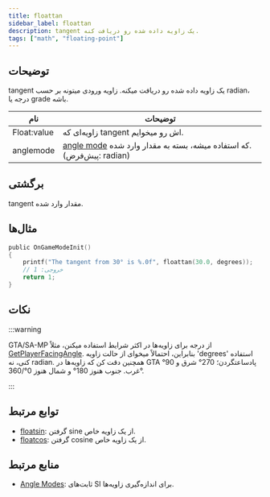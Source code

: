 ```yaml
---
title: floattan
sidebar_label: floattan
description: tangent یک زاویه داده شده رو دریافت کنه.
tags: ["math", "floating-point"]
---
```


<LowercaseNote />

## توضیحات

tangent یک زاویه داده شده رو دریافت میکنه. زاویه ورودی میتونه بر حسب radian، درجه یا grade باشه.

| نام        | توضیحات                                                                                         |
| ----------- | --------------------------------------------------------------------------------------------------- |
| Float:value | زاویه‌ای که tangent اش رو میخوایم.                                                            |
| anglemode   | [angle mode](../resources/anglemodes) که استفاده میشه، بسته به مقدار وارد شده. (پیش‌فرض: radian) |

## برگشتی

tangent مقدار وارد شده.

## مثال‌ها

```c
public OnGameModeInit()
{
    printf("The tangent from 30° is %.0f", floattan(30.0, degrees));
    // خروجی: 1
    return 1;
}
```

## نکات

:::warning

GTA/SA-MP از درجه برای زاویه‌ها در اکثر شرایط استفاده میکنن، مثلاً [GetPlayerFacingAngle](GetPlayerFacingAngle). بنابراین، احتمالاً میخوای از حالت زاویه 'degrees' استفاده کنی، نه radian. همچنین دقت کن که زاویه‌ها در GTA پادساعتگردن؛ 270° شرق و 90° غرب. جنوب هنوز 180° و شمال هنوز 0°/360°.

:::

## توابع مرتبط

- [floatsin](floatsin): گرفتن sine از یک زاویه خاص.
- [floatcos](floatcos): گرفتن cosine از یک زاویه خاص.

## منابع مرتبط

- [Angle Modes](../resources/anglemodes): ثابت‌های SI برای اندازه‌گیری زاویه‌ها.